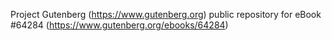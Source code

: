 Project Gutenberg (https://www.gutenberg.org) public repository for
eBook #64284 (https://www.gutenberg.org/ebooks/64284)
